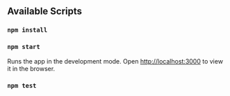 ## Available Scripts

### `npm install`
### `npm start`

Runs the app in the development mode.
Open [http://localhost:3000](http://localhost:3000) to view it in the browser.

### `npm test`

